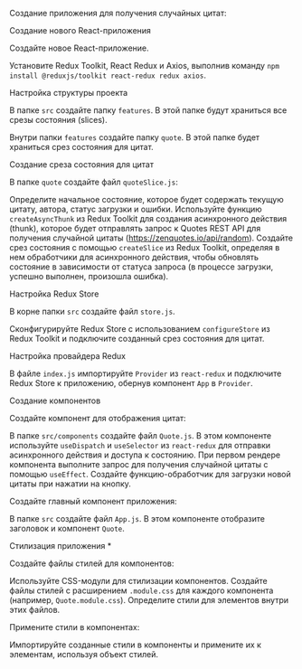 Создание приложения для получения случайных цитат:

Создание нового React-приложения

Создайте новое React-приложение.

Установите Redux Toolkit, React Redux и Axios, выполнив команду `npm install @reduxjs/toolkit react-redux redux axios`.

Настройка структуры проекта

В папке `src` создайте папку `features`. В этой папке будут храниться все срезы состояния (slices).

Внутри папки `features` создайте папку `quote`. В этой папке будет храниться срез состояния для цитат.

Создание среза состояния для цитат

В папке `quote` создайте файл `quoteSlice.js`:

Определите начальное состояние, которое будет содержать текущую цитату, автора, статус загрузки и ошибки.
Используйте функцию `createAsyncThunk` из Redux Toolkit для создания асинхронного действия (thunk), которое будет отправлять запрос к Quotes REST API для получения случайной цитаты (https://zenquotes.io/api/random).
Создайте срез состояния с помощью `createSlice` из Redux Toolkit, определяя в нем обработчики для асинхронного действия, чтобы обновлять состояние в зависимости от статуса запроса (в процессе загрузки, успешно выполнен, произошла ошибка).

Настройка Redux Store

В корне папки `src` создайте файл `store.js`.

Сконфигурируйте Redux Store с использованием `configureStore` из Redux Toolkit и подключите созданный срез состояния для цитат.

Настройка провайдера Redux

В файле `index.js` импортируйте `Provider` из `react-redux` и подключите Redux Store к приложению, обернув компонент `App` в `Provider`.

Создание компонентов

Создайте компонент для отображения цитат:

В папке `src/components` создайте файл `Quote.js`.
В этом компоненте используйте `useDispatch` и `useSelector` из `react-redux` для отправки асинхронного действия и доступа к состоянию.
При первом рендере компонента выполните запрос для получения случайной цитаты с помощью `useEffect`.
Создайте функцию-обработчик для загрузки новой цитаты при нажатии на кнопку.

Создайте главный компонент приложения:

В папке `src` создайте файл `App.js`.
В этом компоненте отобразите заголовок и компонент `Quote`.

Стилизация приложения \*

Создайте файлы стилей для компонентов:

Используйте CSS-модули для стилизации компонентов. Создайте файлы стилей с расширением `.module.css` для каждого компонента (например, `Quote.module.css`).
Определите стили для элементов внутри этих файлов.

Примените стили в компонентах:

Импортируйте созданные стили в компоненты и примените их к элементам, используя объект стилей.
